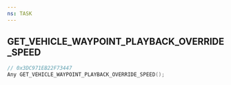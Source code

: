 ```yaml
---
ns: TASK
---
```

## GET_VEHICLE_WAYPOINT_PLAYBACK_OVERRIDE_SPEED

```c
// 0x3DC971EB22F73447
Any GET_VEHICLE_WAYPOINT_PLAYBACK_OVERRIDE_SPEED();
```

